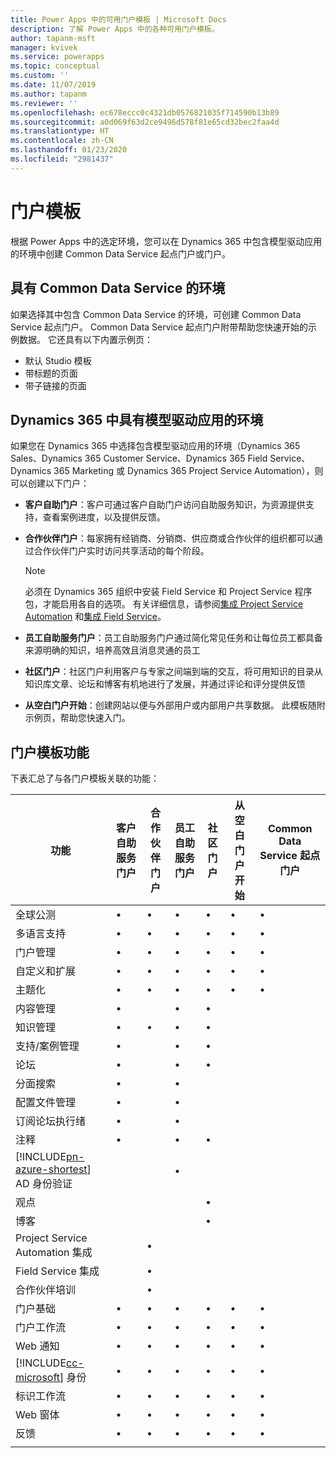 ```yaml
---
title: Power Apps 中的可用门户模板 | Microsoft Docs
description: 了解 Power Apps 中的各种可用门户模板。
author: tapanm-msft
manager: kvivek
ms.service: powerapps
ms.topic: conceptual
ms.custom: ''
ms.date: 11/07/2019
ms.author: tapanm
ms.reviewer: ''
ms.openlocfilehash: ec678eccc0c4321db0576821035f714590b13b89
ms.sourcegitcommit: a0d069f63d2ce9496d578f81e65cd32bec2faa4d
ms.translationtype: HT
ms.contentlocale: zh-CN
ms.lasthandoff: 01/23/2020
ms.locfileid: "2981437"
---
```

# <a name="portal-templates"></a>门户模板

根据 Power Apps 中的选定环境，您可以在 Dynamics 365 中包含模型驱动应用的环境中创建 Common Data Service 起点门户或门户。

## <a name="environment-with-common-data-service"></a>具有 Common Data Service 的环境

如果选择其中包含 Common Data Service 的环境，可创建 Common Data Service 起点门户。 Common Data Service 起点门户附带帮助您快速开始的示例数据。 它还具有以下内置示例页：

- 默认 Studio 模板
- 带标题的页面
- 带子链接的页面

## <a name="environment-with-model-driven-apps-in-dynamics-365"></a>Dynamics 365 中具有模型驱动应用的环境 

如果您在 Dynamics 365 中选择包含模型驱动应用的环境（Dynamics 365 Sales、Dynamics 365 Customer Service、Dynamics 365 Field Service、Dynamics 365 Marketing 或 Dynamics 365 Project Service Automation），则可以创建以下门户：

- **客户自助门户**：客户可通过客户自助门户访问自助服务知识，为资源提供支持，查看案例进度，以及提供反馈。
- **合作伙伴门户**：每家拥有经销商、分销商、供应商或合作伙伴的组织都可以通过合作伙伴门户实时访问共享活动的每个阶段。

    > [!NOTE]
    > 必须在 Dynamics 365 组织中安装 Field Service 和 Project Service 程序包，才能启用各自的选项。 有关详细信息，请参阅[集成 Project Service Automation](https://docs.microsoft.com/dynamics365/portals/integrate-project-service-automation) 和[集成 Field Service](https://docs.microsoft.com/dynamics365/portals/integrate-field-service)。

- **员工自助服务门户**：员工自助服务门户通过简化常见任务和让每位员工都具备来源明确的知识，培养高效且消息灵通的员工
- **社区门户**：社区门户利用客户与专家之间端到端的交互，将可用知识的目录从知识库文章、论坛和博客有机地进行了发展，并通过评论和评分提供反馈
- **从空白门户开始**：创建网站以便与外部用户或内部用户共享数据。 此模板随附示例页，帮助您快速入门。 

## <a name="portal-templates-features"></a>门户模板功能

下表汇总了与各门户模板关联的功能：

| 功能 | 客户自助服务门户 | 合作伙伴门户 | 员工自助服务门户 | 社区门户 | 从空白门户开始 | Common Data Service 起点门户|
|------------------|---------------|----------------|---------------|------------------|---------------|------|
| 全球公测 | •  | • | • | • | • |• |
| 多语言支持 | •  | • | • | • | • |• |
| 门户管理| • | • | • | • | •  |• |
| 自定义和扩展  | •   | •  | •   | •  | • |• |
| 主题化   | •   | •   | •    | •   | •   |• |
| 内容管理                     | •                            |                | •                            | •                |               |
| 知识管理                   | •                            | •              | •                            | •                |               |
| 支持/案例管理                | •                            |                | •                            | •                |               |
| 论坛                                 | •                            |                | •                            | •                |               |
| 分面搜索                         | •                            |                | •                            |                  |               |
| 配置文件管理                     | •                            |                | •                            |                  |               |
| 订阅论坛执行绪              | •                            |                | •                            |                  |               |
| 注释                               | •                            |                | •                            | •                |               |
| [!INCLUDE[pn-azure-shortest](../../includes/pn-azure-shortest.md)] AD 身份验证                |                              |                | •                            |                  |               |
| 观点                                  |                              |                |                              | •                |               |
| 博客                                  |                              |                |                              | •                |               |
| Project Service Automation 集成 |                              | •              |                              |                  |               |
| Field Service 集成              |                              | •              |                              |                  |               |
| 合作伙伴培训                     |                              | •              |                              |                  |               |
|  门户基础  |  •    | •      |  •| •| •|• |
| 门户工作流|  •| •|  •| •| •|• |
| Web 通知|  •| •|  •| •| •|• |
| [!INCLUDE[cc-microsoft](../../includes/cc-microsoft.md)] 身份|   •|  •|  •|   •| •|• |
| 标识工作流| •|  •| •|   •| •|• |
| Web 窗体|  •| •|    •| •| •|• |
| 反馈|   •|  •|  •| •| •|• |
||
